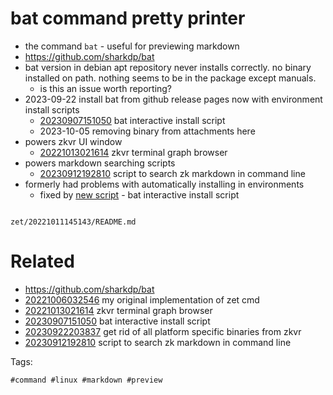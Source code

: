 # bat command pretty printer

- the command `bat` - useful for previewing markdown
- https://github.com/sharkdp/bat
- bat version in debian apt repository never installs correctly. no binary installed on path. nothing seems to be in the package except manuals.
  - is this an issue worth reporting?
- 2023-09-22 install bat from github release pages now with environment install scripts
  - [20230907151050](/zet/20230907151050/README.md) bat interactive install script
  - 2023-10-05 removing binary from attachments here
- powers zkvr UI window
  - [20221013021614](/zet/20221013021614/README.md) zkvr terminal graph browser
- powers markdown searching scripts
  - [20230912192810](/zet/20230912192810/README.md) script to search zk markdown in command line
- formerly had problems with automatically installing in environments
  - fixed by [new script](/zet/20230907151050/README.md) - bat interactive install script

```
```

` zet/20221011145143/README.md `

# Related

- https://github.com/sharkdp/bat
- [20221006032546](/zet/20221006032546/README.md) my original implementation of zet cmd
- [20221013021614](/zet/20221013021614/README.md) zkvr terminal graph browser
- [20230907151050](/zet/20230907151050/README.md) bat interactive install script
- [20230922203837](/zet/20230922203837/README.md) get rid of all platform specific binaries from zkvr
- [20230912192810](/zet/20230912192810/README.md) script to search zk markdown in command line

Tags:

    #command #linux #markdown #preview
